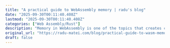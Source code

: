 ```yaml
---
title: "A practical guide to WebAssembly memory | radu's blog"
date: "2025-09-30T00:11:40.408Z"
lastmod: "2025-09-30T00:11:40.408Z"
categories: ["Web Assembly/Rust"]
description: "Memory in WebAssembly is one of the topics that creates confusion for newcomers, particularly for those with experience in languages with memory management features like garbage collection, such as JavaScript, Go, or Java. In this article we explore using memory in WebAssembly in various scenarios - passing JavaScript arrays to Rust and AssemblyScript modules, checking for some basic memory leaks using Valgrind, or exchanging strings between runtimes and modules using Wasmtime."
original_url: "https://radu-matei.com/blog/practical-guide-to-wasm-memory/"
draft: false
---
```

